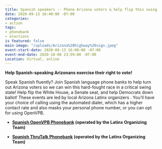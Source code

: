 ```yaml
---
title: Spanish speakers -- Phone Arizona voters & help flip this swing state!
date: 2020-09-13 16:40:00 -07:00
categories:
- action
tags:
- phonebank
- elections
is featured: false
main-image: "/uploads/Arizona%20highway%20sign.jpeg"
event-start-date: 2020-09-13 16:00:00 -07:00
event-end-date: 2020-10-08 23:59:00 -07:00
Location: Virtual, online
---
```


**Help Spanish-speaking Arizonans exercise their right to vote!**

Speak Spanish fluently? Join Spanish language phone banks to help turn out Arizona voters so we can win this hard-fought race  in a critical swing state! Help flip the White House, a Senate seat, and help Democrats down ballot! These events are led by local Arizona Latinx organizers . You'll have your choice of calling using the automated dialer, which has a higher contact rate and also masks your personal phone number, or you can opt for using OpenVPB.

* **[Spanish OpenVPB Phonebank](https://www.mobilize.us/missionforaz/event/278082/) (operated by the Latinx Organizing Team)**

* **[Spanish ThruTalk Phonebank](https://www.mobilize.us/missionforaz/event/296911/) (operated by the Latinx Organizing Team)**